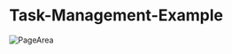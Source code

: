 # Task-Management-Example



![PageArea](https://user-images.githubusercontent.com/56879548/221050207-764db145-2150-4657-b198-54f16445733d.jpg)
